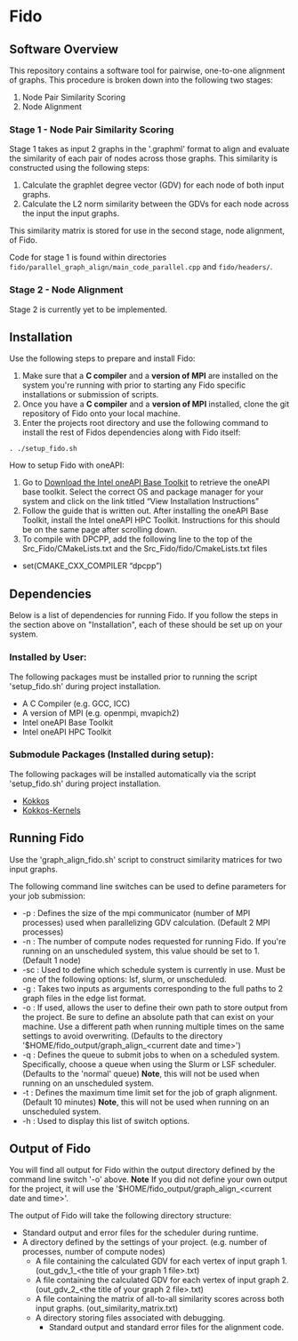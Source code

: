 # Fido

## **Software Overview**

This repository contains a software tool for pairwise, one-to-one alignment of graphs. This procedure is broken down into the following two stages:
1. Node Pair Similarity Scoring
2. Node Alignment

### Stage 1 - Node Pair Similarity Scoring

Stage 1 takes as input 2 graphs in the '.graphml' format to align and evaluate the similarity of each pair of nodes across those graphs.  This similarity is constructed using the following steps:
1. Calculate the graphlet degree vector (GDV) for each node of both input graphs.
2. Calculate the L2 norm similarity between the GDVs for each node across the input the input graphs.

This similarity matrix is stored for use in the second stage, node alignment, of Fido.

Code for stage 1 is found within directories `fido/parallel_graph_align/main_code_parallel.cpp` and `fido/headers/`.

### Stage 2 - Node Alignment

Stage 2 is currently yet to be implemented.

## **Installation**

Use the following steps to prepare and install Fido:
1. Make sure that a **C compiler** and a **version of MPI** are installed on the system you're running with prior to starting any Fido specific installations or submission of scripts.
2. Once you have a **C compiler** and a **version of MPI** installed, clone the git repository of Fido onto your local machine.
3. Enter the projects root directory and use the following command to install the rest of Fidos dependencies along with Fido itself:

```
. ./setup_fido.sh
```

How to setup Fido with oneAPI:
1. Go to [Download the Intel oneAPI Base Toolkit](https://www.intel.com/content/www/us/en/developer/tools/oneapi/base-toolkit-download.html) to retrieve the oneAPI base toolkit. Select the correct OS and package manager for your system and click on the link titled “View Installation Instructions”
2. Follow the guide that is written out. After installing the oneAPI Base Toolkit, install the Intel oneAPI HPC Toolkit. Instructions for this should be on the same page after scrolling down.
3. To compile with DPCPP, add the following line to the top of the Src_Fido/CMakeLists.txt and the Src_Fido/fido/CmakeLists.txt files
* set(CMAKE_CXX_COMPILER “dpcpp”)

## Dependencies

Below is a list of dependencies for running Fido.  If you follow the steps in the section above on "Installation", each of these should be set up on your system.

### Installed by User:
The following packages must be installed prior to running the script 'setup_fido.sh' during project installation.
* A C Compiler (e.g. GCC, ICC)
* A version of MPI (e.g. openmpi, mvapich2)
* Intel oneAPI Base Toolkit
* Intel oneAPI HPC Toolkit

### Submodule Packages (Installed during setup):
The following packages will be installed automatically via the script 'setup_fido.sh' during project installation.
* [Kokkos](https://github.com/kokkos/kokkos)
* [Kokkos-Kernels](https://github.com/kokkos/kokkos-kernels)

## **Running Fido**

Use the 'graph_align_fido.sh' script to construct similarity matrices for two input graphs.

The following command line switches can be used to define parameters for your job submission:
* -p        : Defines the size of the mpi communicator (number of MPI processes)
                used when parallelizing GDV calculation. 
                (Default 2 MPI processes)
* -n        : The number of compute nodes requested for running Fido. 
                If you're running on an unscheduled system,
                this value should be set to 1.
                (Default 1 node)
* -sc      : Used to define which schedule system is currently in use.
                Must be one of the following options: lsf, slurm, or unscheduled.
* -g       : Takes two inputs as arguments corresponding to the full paths to 
                2 graph files in the edge list format.
* -o        : If used, allows the user to define their own path to 
                store output from the project. 
                Be sure to define an absolute path that can exist on your machine.
                Use a different path when running multiple times on the same settings to avoid overwriting.
                (Defaults to the directory '$HOME/fido_output/graph_align_\<current date and time\>')
* -q        : Defines the queue to submit jobs to when on a scheduled system.
                Specifically, choose a queue when using the Slurm or LSF scheduler.
                (Defaults to the 'normal' queue)
                **Note**, this will not be used when running on an unscheduled system.
* -t        : Defines the maximum time limit set for the job of graph alignment. 
                (Default 10 minutes)
                **Note**, this will not be used when running on an unscheduled system.
* -h        : Used to display this list of switch options.

## **Output of Fido**

You will find all output for Fido within the output directory defined by the command line switch '-o' above.  **Note** If you did not define your own output for the project, it will use the '$HOME/fido_output/graph_align_\<current date and time\>'.

The output of Fido will take the following directory structure:
* Standard output and error files for the scheduler during runtime.
* A directory defined by the settings of your project. (e.g. number of processes, number of compute nodes)
  * A file containing the calculated GDV for each vertex of input graph 1. (out_gdv_1_\<the title of your graph 1 file\>.txt)
  * A file containing the calculated GDV for each vertex of input graph 2. (out_gdv_2_\<the title of your graph 2 file\>.txt)
  * A file containing the matrix of all-to-all similarity scores across both input graphs. (out_similarity_matrix.txt)
  * A directory storing files associated with debugging.
    * Standard output and standard error files for the alignment code.




